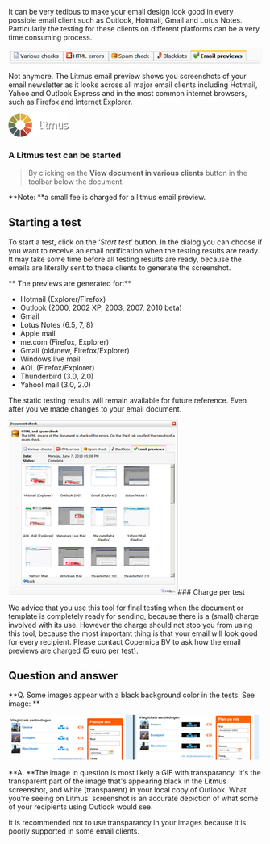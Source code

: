 It can be very tedious to make your email design look good in every
possible email client such as Outlook, Hotmail, Gmail and Lotus Notes.
Particularly the testing for these clients on different platforms can be
a very time consuming process.

![](../images/navemailpreview.png)

Not anymore. The Litmus email preview shows you screenshots of your
email newsletter as it looks across all major email clients including
Hotmail, Yahoo and Outlook Express and in the most common internet
browsers, such as Firefox and Internet Explorer.

![Litmus preview](../images/logo-shadow.png)

### A Litmus test can be started

> By clicking on the **View document in various clients** button in the
> toolbar below the document.

\*\*Note: \*\*a small fee is charged for a litmus email preview.

Starting a test
---------------

To start a test, click on the ‘*Start test*’ button. In the dialog you
can choose if you want to receive an email notification when the testing
results are ready. It may take some time before all testing results are
ready, because the emails are literally sent to these clients to
generate the screenshot.

\*\* The previews are generated for:\*\*

-   Hotmail (Explorer/Firefox)
-   Outlook (2000, 2002 XP, 2003, 2007, 2010 beta)
-   Gmail
-   Lotus Notes (6.5, 7, 8)
-   Apple mail
-   me.com (Firefox, Explorer)
-   Gmail (old/new, Firefox/Explorer)
-   Windows live mail
-   AOL (Firefox/Explorer)
-   Thunderbird (3.0, 2.0)
-   Yahoo! mail (3.0, 2.0)

The static testing results will remain available for future reference.
Even after you’ve made changes to your email document.

![Email preview](../images/index.png)\#\#\# Charge per test

We advice that you use this tool for final testing when the document or
template is completely ready for sending, because there is a (small)
charge involved with its use. However the charge should not stop you
from using this tool, because the most important thing is that your
email will look good for every recipient. Please contact Copernica BV to
ask how the email previews are charged (5 euro per test).

Question and answer
-------------------

\*\*Q. Some images appear with a black background color in the tests.
See image: \*\*

![](../images/imagetransparancy.png)

\*\*A. \*\*The image in question is most likely a GIF with transparancy.
It's the transparent part of the image that's appearing black in the
Litmus screenshot, and white (transparent) in your local copy of
Outlook. What you're seeing on Litmus' screenshot is an accurate
depiction of what some of your recipients using Outlook would see.

It is recommended not to use transparancy in your images because it is
poorly supported in some email clients.

 
